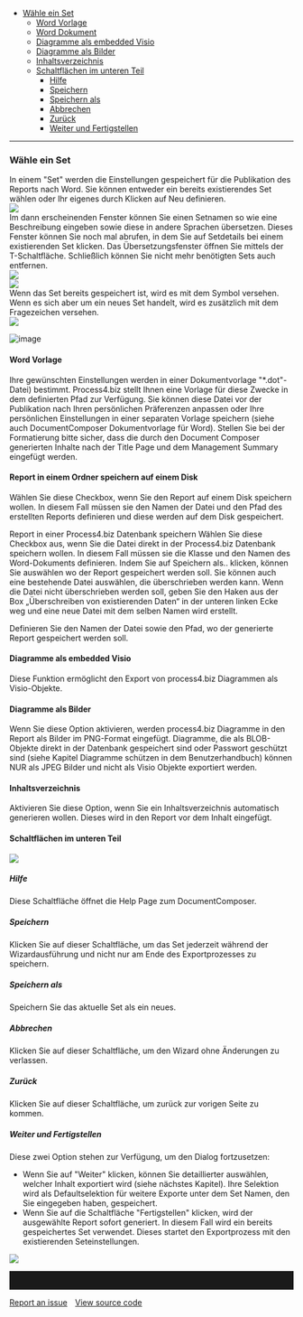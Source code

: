 -   [Wähle ein Set](#wähle-ein-set)
    -   [Word Vorlage](#word-vorlage)
    -   [Word Dokument](#word-dokument)
    -   [Diagramme als embedded Visio](#diagramme-als-embedded-visio)
    -   [Diagramme als Bilder](#diagramme-als-bilder)
    -   [Inhaltsverzeichnis](#inhaltsverzeichnis)
    -   [Schaltflächen im unteren Teil](#schaltflächen-im-unteren-teil)
        -   [Hilfe](#hilfe)
        -   [Speichern](#speichern)
        -   [Speichern als](#speichernals)
        -   [Abbrechen](#abbrechen)
        -   [Zurück](#zurück)
        -   [Weiter und Fertigstellen](#weiter-und-fertigstellen)

------------------------------------------------------------------------

### Wähle ein Set

In einem "Set" werden die Einstellungen gespeichert für die Publikation
des Reports nach Word. Sie können entweder ein bereits existierendes Set
wählen oder Ihr eigenes durch Klicken auf Neu definieren.  
![](//images.ctfassets.net/utx1h0gfm1om/4nc8l7krF6o2m00GAOeIQs/6a349412057d35cb55e6b4dbe21e524a/1017864.png)  
Im dann erscheinenden Fenster können Sie einen Setnamen so wie eine
Beschreibung eingeben sowie diese in andere Sprachen übersetzen. Dieses
Fenster können Sie noch mal abrufen, in dem Sie auf Setdetails bei einem
existierenden Set klicken. Das Übersetzungsfenster öffnen Sie mittels
der T-Schaltfläche. Schließlich können Sie nicht mehr benötigten Sets
auch entfernen.  
![](//images.ctfassets.net/utx1h0gfm1om/6Rw94Rt128qqS6kU0gUIw8/d476bfabca850e5cb81c1557f7e05157/1017852.png)  
![](//images.ctfassets.net/utx1h0gfm1om/6OWhoJDDXyeW2KOWaKyk8y/8e3193b309532425b8cbada891c7504e/1017856.png)  
Wenn das Set bereits gespeichert ist, wird es mit dem Symbol versehen.
Wenn es sich aber um ein neues Set handelt, wird es zusätzlich mit dem
Fragezeichen versehen.  
![](//images.ctfassets.net/utx1h0gfm1om/5mSMSjLI5OwEokWkSu8qy4/7de2f441a187a95988d9d40fe51cfe02/1017874.png)

![image](//images.ctfassets.net/utx1h0gfm1om/7joaRgLAbemqR1MhYCrUBS/2ddad597534b97d6b7237fca17061e06/image.png)

#### Word Vorlage

Ihre gewünschten Einstellungen werden in einer Dokumentvorlage
"\*.dot"-Datei) bestimmt. Process4.biz stellt Ihnen eine Vorlage für
diese Zwecke in dem definierten Pfad zur Verfügung. Sie können diese
Datei vor der Publikation nach Ihren persönlichen Präferenzen anpassen
oder Ihre persönlichen Einstellungen in einer separaten Vorlage
speichern (siehe auch DocumentComposer Dokumentvorlage für Word).
Stellen Sie bei der Formatierung bitte sicher, dass die durch den
Document Composer generierten Inhalte nach der Title Page und dem
Management Summary eingefügt werden.

#### Report in einem Ordner speichern  auf einem Disk

Wählen Sie diese Checkbox, wenn Sie den Report auf einem Disk speichern wollen. In diesem Fall müssen sie den Namen der Datei und den Pfad des erstellten Reports definieren und diese werden auf dem Disk gespeichert. 

Report in einer Process4.biz Datenbank speichern
Wählen Sie diese Checkbox aus, wenn Sie die Datei direkt in der Process4.biz Datenbank speichern wollen. In diesem Fall müssen sie die Klasse und den Namen des Word-Dokuments definieren. Indem Sie auf Speichern als.. klicken, können Sie auswählen wo der Report gespeichert werden soll. Sie können auch eine bestehende Datei auswählen, die überschrieben werden kann. Wenn die Datei nicht überschrieben werden soll, geben Sie den Haken aus der Box „Überschreiben von existierenden Daten“ in der unteren linken Ecke weg und eine neue Datei mit dem selben Namen wird erstellt. 

<div class="info">
  Definieren Sie den Namen der Datei sowie den Pfad, wo der generierte Report gespeichert werden soll.</div>

#### Diagramme als embedded Visio

Diese Funktion ermöglicht den Export von process4.biz Diagrammen als
Visio-Objekte.

#### Diagramme als Bilder

Wenn Sie diese Option aktivieren, werden process4.biz Diagramme in den
Report als Bilder im PNG-Format eingefügt. Diagramme, die als
BLOB-Objekte direkt in der Datenbank gespeichert sind oder Passwort
geschützt sind (siehe Kapitel Diagramme schützen in dem
Benutzerhandbuch) können NUR als JPEG Bilder und nicht als Visio Objekte
exportiert werden.

#### Inhaltsverzeichnis

Aktivieren Sie diese Option, wenn Sie ein Inhaltsverzeichnis automatisch
generieren wollen. Dieses wird in den Report vor dem Inhalt eingefügt.

#### Schaltflächen im unteren Teil

![](//images.ctfassets.net/utx1h0gfm1om/6gCAoCnd9CiMiUGcqu82MK/45fe54fd8159549410b6bfd7f1cdf614/1017878.png)

##### Hilfe

Diese Schaltfläche öffnet die Help Page zum DocumentComposer.

##### Speichern

Klicken Sie auf dieser Schaltfläche, um das Set jederzeit während der
Wizardausführung und nicht nur am Ende des Exportprozesses zu speichern.

##### Speichern als

Speichern Sie das aktuelle Set als ein neues.

##### Abbrechen

Klicken Sie auf dieser Schaltfläche, um den Wizard ohne Änderungen zu
verlassen.

##### Zurück

Klicken Sie auf dieser Schaltfläche, um zurück zur vorigen Seite zu
kommen.

##### Weiter und Fertigstellen

Diese zwei Option stehen zur Verfügung, um den Dialog fortzusetzen:

-   Wenn Sie auf "Weiter" klicken, können Sie detaillierter auswählen,
    welcher Inhalt exportiert wird (siehe nächstes Kapitel). Ihre
    Selektion wird als Defaultselektion für weitere Exporte unter dem
    Set Namen, den Sie eingegeben haben, gespeichert.
-   Wenn Sie auf die Schaltfläche "Fertigstellen" klicken, wird der
    ausgewählte Report sofort generiert. In diesem Fall wird ein bereits
    gespeichertes Set verwendet. Dieses startet den Exportprozess mit
    den existierenden Seteinstellungen.


![](//images.ctfassets.net/utx1h0gfm1om/3o9jWrbJFKiUeIOm2SCU4i/88b1f7fe8800a09e8dee7bb4167cf987/1017436.png)


<hr style="padding-top:2rem" />
<a href="https://github.com/process4/docs/issues" target="_blank" class="bgw btn btn-primary btn-lg shadow-sm">Report an issue</a>
<a href="https://github.com/process4/docs" target="_blank" class="bgw btn btn-primary btn-lg shadow-sm" style="margin-left:10px;">View source code</a>
